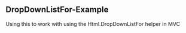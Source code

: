 DropDownListFor-Example
-----

Using this to work with using the Html.DropDownListFor helper in MVC
